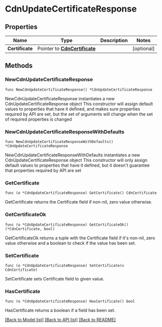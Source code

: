# CdnUpdateCertificateResponse

## Properties

Name | Type | Description | Notes
------------ | ------------- | ------------- | -------------
**Certificate** | Pointer to [**CdnCertificate**](cdnCertificate.md) |  | [optional] 

## Methods

### NewCdnUpdateCertificateResponse

`func NewCdnUpdateCertificateResponse() *CdnUpdateCertificateResponse`

NewCdnUpdateCertificateResponse instantiates a new CdnUpdateCertificateResponse object
This constructor will assign default values to properties that have it defined,
and makes sure properties required by API are set, but the set of arguments
will change when the set of required properties is changed

### NewCdnUpdateCertificateResponseWithDefaults

`func NewCdnUpdateCertificateResponseWithDefaults() *CdnUpdateCertificateResponse`

NewCdnUpdateCertificateResponseWithDefaults instantiates a new CdnUpdateCertificateResponse object
This constructor will only assign default values to properties that have it defined,
but it doesn't guarantee that properties required by API are set

### GetCertificate

`func (o *CdnUpdateCertificateResponse) GetCertificate() CdnCertificate`

GetCertificate returns the Certificate field if non-nil, zero value otherwise.

### GetCertificateOk

`func (o *CdnUpdateCertificateResponse) GetCertificateOk() (*CdnCertificate, bool)`

GetCertificateOk returns a tuple with the Certificate field if it's non-nil, zero value otherwise
and a boolean to check if the value has been set.

### SetCertificate

`func (o *CdnUpdateCertificateResponse) SetCertificate(v CdnCertificate)`

SetCertificate sets Certificate field to given value.

### HasCertificate

`func (o *CdnUpdateCertificateResponse) HasCertificate() bool`

HasCertificate returns a boolean if a field has been set.


[[Back to Model list]](../README.md#documentation-for-models) [[Back to API list]](../README.md#documentation-for-api-endpoints) [[Back to README]](../README.md)


